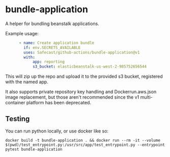# bundle-application

A helper for bundling beanstalk applications.

Example usage:

```yaml
      - name: Create application bundle
        if: env.SECRETS_AVAILABLE
        uses: Safecast/github-actions/bundle-application@v1
        with:
            app: reporting
            s3_bucket: elasticbeanstalk-us-west-2-985752656544
```

This will zip up the repo and upload it to the provided s3 bucket, registered with the named app.

It also supports private repository key handling and Dockerrun.aws.json image replacement, but those aren't recommended since the v1 multi-container platform has been deprecated.

## Testing

You can run python locally, or use docker like so:

```
docker build -t bundle-application . && docker run --rm -it --volume $(pwd)/test_entrypoint.py:/usr/src/app/test_entrypoint.py --entrypoint pytest bundle-application
```

